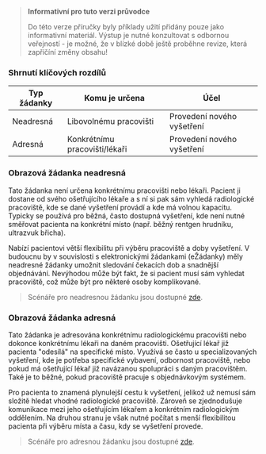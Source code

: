 <div xmlns="http://www.w3.org/1999/xhtml" xmlns:xsi="http://www.w3.org/2001/XMLSchema-instance"> 
<blockquote class="stu-note"> 
<b>Informativní pro tuto verzi průvodce</b> 
<p>Do této verze příručky byly příklady užití přidány pouze jako informativní materiál. Výstup je nutné konzultovat s odbornou veřejností - je možné, že v blízké době ještě proběhne revize, která zapříčíní změny obsahu!</p> 
</blockquote>
</div>

### Shrnutí klíčových rozdílů

| Typ žádanky | Komu je určena                | Účel                                     |
| ----------- | ----------------------------- | ---------------------------------------- |
| Neadresná   | Libovolnému pracovišti        | Provedení nového vyšetření               |
| Adresná     | Konkrétnímu pracovišti/lékaři | Provedení nového vyšetření               |

### Obrazová žádanka neadresná

Tato žádanka není určena konkrétnímu pracovišti nebo lékaři. Pacient ji dostane od svého ošetřujícího lékaře a s ní si pak sám vyhledá radiologické pracoviště, kde se dané vyšetření provádí a kde má volnou kapacitu. Typicky se používá pro běžná, často dostupná vyšetření, kde není nutné směřovat pacienta na konkrétní místo (např. běžný rentgen hrudníku, ultrazvuk břicha).

Nabízí pacientovi větší flexibilitu při výběru pracoviště a doby vyšetření. V budoucnu by v souvislosti s elektronickými žádankami (eŽádanky) měly neadresné žádanky umožnit sledování čekacích dob a snadnější objednávání. Nevýhodou může být fakt, že si pacient musí sám vyhledat pracoviště, což může být pro některé osoby komplikované.

> Scénáře pro neadresnou žádanku jsou dostupné [zde](workflow-cs.html#neadresná-žádanka).

### Obrazová žádanka adresná

Tato žádanka je adresována konkrétnímu radiologickému pracovišti nebo dokonce konkrétnímu lékaři na daném pracovišti. Ošetřující lékař již pacienta "odesílá" na specifické místo. Využívá se často u specializovaných vyšetření, kde je potřeba specifické vybavení, odbornost pracoviště, nebo pokud má ošetřující lékař již navázanou spolupráci s daným pracovištěm. Také je to běžné, pokud pracoviště pracuje s objednávkovým systémem.

Pro pacienta to znamená plynulejší cestu k vyšetření, jelikož už nemusí sám složitě hledat vhodné radiologické pracoviště. Zároveň se zjednodušuje komunikace mezi jeho ošetřujícím lékařem a konkrétním radiologickým oddělením. Na druhou stranu je však nutné počítat s menší flexibilitou pacienta při výběru místa a času, kdy se vyšetření provede.

> Scénáře pro adresnou žádanku jsou dostupné [zde](workflow-cs.html#adresná-žádanka).